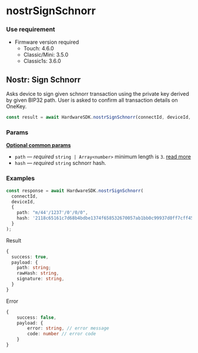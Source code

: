 # nostrSignSchnorr

### Use requirement

* Firmware version required
  * Touch: 4.6.0
  * Classic/Mini: 3.5.0
  * Classic1s: 3.6.0

## Nostr: Sign Schnorr

Asks device to sign given schnorr transaction using the private key derived by given BIP32 path. User is asked to confirm all transaction details on OneKey.

```typescript
const result = await HardwareSDK.nostrSignSchnorr(connectId, deviceId, params);
```

### Params

[**Optional common params**](../common-params.md)

* `path` — _required_ `string | Array<number>` minimum length is `3`. [read more](../path.md)
* `hash` — _required_ `string` schnorr hash.



### Examples

```typescript
const response = await HardwareSDK.nostrSignSchnorr(
  connectId,
  deviceId,
  {
    path: "m/44'/1237'/0'/0/0",
    hash: '2118c65161c7d68b4bdbe1374f658532670057ab1bb0c99937d0ff7cff45cb5e',
  }
);
```

Result

```typescript
{
  success: true,
  payload: {
    path: string;
    rawHash: string,
    signature: string,
  }
}
```

Error

```typescript
{
    success: false,
    payload: {
        error: string, // error message
        code: number // error code
    }
}
```
